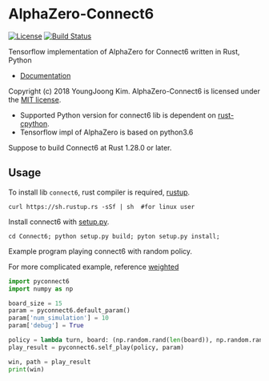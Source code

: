 # AlphaZero-Connect6
[![License](https://img.shields.io/badge/Licence-MIT-blue.svg)](https://github.com/revsic/AlphaZero-Connect6/blob/master/LICENSE)
[![Build Status](https://travis-ci.org/revsic/AlphaZero-Connect6.svg?branch=master)](https://travis-ci.org/revsic/AlphaZero-Connect6/branches)

Tensorflow implementation of AlphaZero for Connect6 written in Rust, Python

- [Documentation](https://revsic.github.io/AlphaZero-Connect6)

Copyright (c) 2018 YoungJoong Kim.
AlphaZero-Connect6 is licensed under the [MIT license](http://opensource.org/licenses/MIT).

- Supported Python version for connect6 lib is dependent on [rust-cpython](https://github.com/dgrunwald/rust-cpython).
- Tensorflow impl of AlphaZero is based on python3.6

Suppose to build Connect6 at Rust 1.28.0 or later.

## Usage

To install lib `connect6`, rust compiler is required, [rustup](https://rustup.rs).
```
curl https://sh.rustup.rs -sSf | sh  #for linux user
```
Install connect6 with [setup.py](Connect6/setup.py).
```
cd Connect6; python setup.py build; pyton setup.py install;
```
Example program playing connect6 with random policy.

For more complicated example, reference [weighted](AlphaZero/weighted)
```python
import pyconnect6
import numpy as np

board_size = 15
param = pyconnect6.default_param()
param['num_simulation'] = 10
param['debug'] = True

policy = lambda turn, board: (np.random.rand(len(board)), np.random.rand(len(board), board_size ** 2))
play_result = pyconnect6.self_play(policy, param)

win, path = play_result
print(win)
```
